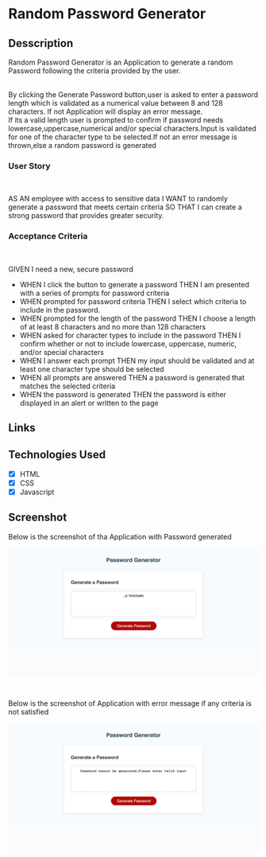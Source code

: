 # Random Password Generator 

## Desscription

 Random Password Generator  is an Application to generate a random Password following the criteria provided by the user.

 <br>
 By clicking the Generate Password button,user is asked to enter a password length which is validated as a numerical value between 8 and 128 characters.
 If not Application will display an error message.

 <br>
 If its a valid length user is prompted to confirm 
 if password needs lowercase,uppercase,numerical and/or
 special characters.Input is validated for  one of the character type to be selected.If not an error message is thrown,else a random password is generated 

<br>

### User Story
<br>

AS AN employee with access to sensitive data
I WANT to randomly generate a password that meets certain criteria
SO THAT I can create a strong password that provides greater security.

### Acceptance Criteria

<br>

GIVEN I need a new, secure password
*  WHEN I click the button to generate a password THEN I am presented with a series of prompts for password criteria
* WHEN prompted for password criteria THEN I select which criteria to include in the password.
*  WHEN prompted for the length of the password THEN I choose a length of at least 8 characters and no more than 128 characters
* WHEN asked for character types to include in the password THEN I confirm whether or not to include lowercase, uppercase, numeric, and/or special characters
* WHEN I answer each prompt THEN my input should be validated and at least one character type should be selected
* WHEN all prompts are answered THEN a password is generated that matches the selected criteria
* WHEN the password is generated THEN the password is either displayed in an alert or written to the page

## Links

## Technologies Used

* [x] HTML
* [x] CSS
* [x] Javascript

## Screenshot

Below is the screenshot of tha Application with Password generated

![Screenshot of the Application](./assets/screenshot.png)

<br>

Below is the screenshot of Application with error message if any criteria is not satisfied

![Screenshot of the Application with error message](./assets/screenshot_error.png)



